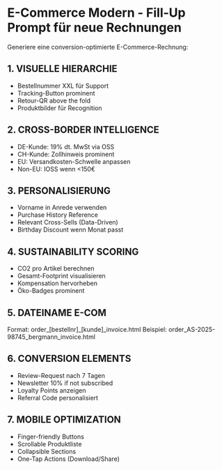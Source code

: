 # E-Commerce Modern - Fill-Up Prompt für neue Rechnungen

Generiere eine conversion-optimierte E-Commerce-Rechnung:

## 1. VISUELLE HIERARCHIE
- Bestellnummer XXL für Support
- Tracking-Button prominent
- Retour-QR above the fold
- Produktbilder für Recognition

## 2. CROSS-BORDER INTELLIGENCE
- DE-Kunde: 19% dt. MwSt via OSS
- CH-Kunde: Zollhinweis prominent
- EU: Versandkosten-Schwelle anpassen
- Non-EU: IOSS wenn <150€

## 3. PERSONALISIERUNG
- Vorname in Anrede verwenden
- Purchase History Reference
- Relevant Cross-Sells (Data-Driven)
- Birthday Discount wenn Monat passt

## 4. SUSTAINABILITY SCORING
- CO2 pro Artikel berechnen
- Gesamt-Footprint visualisieren
- Kompensation hervorheben
- Öko-Badges prominent

## 5. DATEINAME E-COM
Format: order_[bestellnr]_[kunde]_invoice.html
Beispiel: order_AS-2025-98745_bergmann_invoice.html

## 6. CONVERSION ELEMENTS
- Review-Request nach 7 Tagen
- Newsletter 10% if not subscribed
- Loyalty Points anzeigen
- Referral Code personalisiert

## 7. MOBILE OPTIMIZATION
- Finger-friendly Buttons
- Scrollable Produktliste
- Collapsible Sections
- One-Tap Actions (Download/Share)
